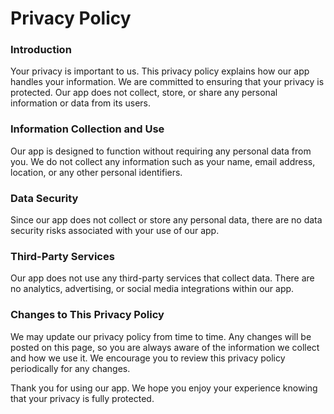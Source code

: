 # Privacy Policy

### Introduction
Your privacy is important to us. This privacy policy explains how our app handles your information. We are committed to ensuring that your privacy is protected. Our app does not collect, store, or share any personal information or data from its users.

### Information Collection and Use
Our app is designed to function without requiring any personal data from you. We do not collect any information such as your name, email address, location, or any other personal identifiers.

### Data Security
Since our app does not collect or store any personal data, there are no data security risks associated with your use of our app.

### Third-Party Services
Our app does not use any third-party services that collect data. There are no analytics, advertising, or social media integrations within our app.

### Changes to This Privacy Policy
We may update our privacy policy from time to time. Any changes will be posted on this page, so you are always aware of the information we collect and how we use it. We encourage you to review this privacy policy periodically for any changes.

Thank you for using our app. We hope you enjoy your experience knowing that your privacy is fully protected.
